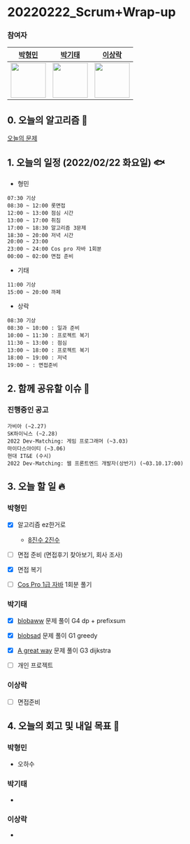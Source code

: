 # 20220222_Scrum+Wrap-up

### 참여자

| [박형민](https://github.com/npnppn)  | [박기태](https://github.com/idiot-kitto)   | [이상락](https://github.com/SangRakee)  |
| :------: | :------: | :------:
|<img src="https://github.com/npnppn.png" width="80"> | <img src="https://github.com/idiot-kitto.png" width="80">|<img src="https://github.com/SangRakee.png" width="80">

## 0. 오늘의 알고리즘 🎈
[오늘의 문제](
https://github.com/tony9402/baekjoon/blob/main/picked.md) 



## 1. 오늘의 일정 (2022/02/22 화요일) 🐟

- 형민
```
07:30 기상
08:30 ~ 12:00 롯면접
12:00 ~ 13:00 점심 시간
13:00 ~ 17:00 취침
17:00 ~ 18:30 알고리즘 3문제
18:30 ~ 20:00 저녁 시간
20:00 ~ 23:00 
23:00 ~ 24:00 Cos pro 자바 1회분
00:00 ~ 02:00 면접 준비
```

- 기태
```
11:00 기상
15:00 ~ 20:00 까페
```

- 상락
```
08:30 기상
08:30 ~ 10:00 : 일과 준비
10:00 ~ 11:30 : 프로젝트 복기
11:30 ~ 13:00 : 점심
13:00 ~ 18:00 : 프로젝트 복기
18:00 ~ 19:00 : 저녁
19:00 ~ : 면접준비 
```

## 2. 함께 공유할 이슈 💌



### 진행중인 공고
```
가비아 (~2.27)
SK하이닉스 (~2.28)
2022 Dev-Matching: 게임 프로그래머 (~3.03)
마이다스아이티 (~3.06)
현대 IT&E (수시)
2022 Dev-Matching: 웹 프론트엔드 개발자(상반기) (~03.10.17:00)

```



## 3. 오늘 할 일 🔥



### 박형민
- [x] 알고리즘 ez한거로
    - [8진수 2진수](https://www.acmicpc.net/problem/1212)
- [ ] 면접 준비 (면접후기 찾아보기, 회사 조사)
- [x] 면접 복기
- [ ] [Cos Pro 1급 자바](https://programmers.co.kr/learn/courses/11132) 1회분 풀기



### 박기태
- [x] [blobaww](https://www.acmicpc.net/problem/24501) 문제 풀이 G4 dp + prefixsum
- [x] [blobsad](https://www.acmicpc.net/problem/24502) 문제 풀이 G1 greedy
- [x] [A great way](https://www.acmicpc.net/problem/16167) 문제 풀이 G3 dijkstra
- [ ] 개인 프로젝트



### 이상락
- [ ] 면접준비




## 4. 오늘의 회고 및 내일 목표 🎈


### 박형민
- 오하수



### 박기태

- 

### 이상락
- 
